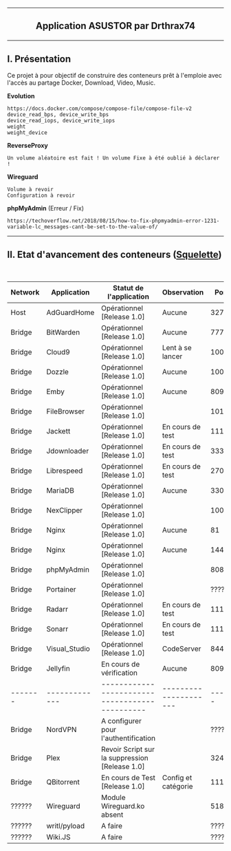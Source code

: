 ---------------------------------------------------------------------------------------------------------------------------------------------------------------------
## <p align='center'>Application ASUSTOR par Drthrax74</p>

---------------------------------------------------------------------------------------------------------------------------------------------------------------------

## I. Présentation
Ce projet à pour objectif de construire des conteneurs prêt à l'emploie avec l'accès au partage Docker, Download, Video, Music. 

**Evolution**
```
https://docs.docker.com/compose/compose-file/compose-file-v2
device_read_bps, device_write_bps
device_read_iops, device_write_iops
weight
weight_device
```

**ReverseProxy**
```
Un volume aléatoire est fait ! Un volume Fixe à été oublié à déclarer !
```
**Wireguard**
```
Volume à revoir
Configuration à revoir
```

**phpMyAdmin** (Erreur / Fix)
```
https://techoverflow.net/2018/08/15/how-to-fix-phpmyadmin-error-1231-variable-lc_messages-cant-be-set-to-the-value-of/
```

---------------------------------------------------------------------------------------------------------------------------------------------------------------------

## II. Etat d'avancement des conteneurs ([Squelette](https://github.com/dexter74/Public/blob/main/ASUSTOR/AppCentral/Squelette.md))

<br />

| Network  |  Application  | Statut de l'application        | Observation                           |  Port  |
| -------- | ------------- | ------------------------------ | ------------------------------------- | ------ |
|  Host    | AdGuardHome   | Opérationnel [Release 1.0]                     | Aucune                |  3272  |
|  Bridge  | BitWarden     | Opérationnel [Release 1.0]                     | Aucune                |  7777  |
|  Bridge  | Cloud9        | Opérationnel [Release 1.0]                     | Lent à se lancer      |  1000  |
|  Bridge  | Dozzle        | Opérationnel [Release 1.0]                     | Aucune                |  1005  |
|  Bridge  | Emby 	       | Opérationnel [Release 1.0]                     | Aucune                |  8096  |
|  Bridge  | FileBrowser   | Opérationnel [Release 1.0]                     |                       |  1010  |
|  Bridge  | Jackett       | Opérationnel [Release 1.0]                     | En cours de test      |  1111  |
|  Bridge  | Jdownloader   | Opérationnel [Release 1.0]                     | En cours de test      |  3333  |
|  Bridge  | Librespeed    | Opérationnel [Release 1.0]                     | En cours de test      |  27016 |
|  Bridge  | MariaDB       | Opérationnel [Release 1.0]                     | Aucune                |  3306  |
|  Bridge  | NexClipper    | Opérationnel [Release 1.0]                     |                       |  10051 |
|  Bridge  | Nginx         | Opérationnel [Release 1.0]                     | Aucune                |  81    |
|  Bridge  | Nginx         | Opérationnel [Release 1.0]                     | Aucune                |  1443  |
|  Bridge  | phpMyAdmin    | Opérationnel [Release 1.0]                     |                       |  8081  |
|  Bridge  | Portainer     | Opérationnel [Release 1.0]                     |                       |  ????? |
|  Bridge  | Radarr        | Opérationnel [Release 1.0]                     | En cours de test      |  1112  |
|  Bridge  | Sonarr        | Opérationnel [Release 1.0]                     | En cours de test      |  1113  |
|  Bridge  | Visual_Studio | Opérationnel [Release 1.0]                     | CodeServer            |  8443  |
|  Bridge  | Jellyfin      | En cours de vérification                       | Aucune                |  8097  |
|  ------- | ------------- | ---------------------------------------------- | --------------------- | ------ |
|  Bridge  | NordVPN       | A configurer pour l'authentification           |                       |  ????? |
|  Bridge  | Plex          | Revoir Script sur la suppression [Release 1.0] |                       |  32400 |
|  Bridge  | QBitorrent    | En cours de Test [Release 1.0]                 | Config et catégorie   |  1110  |
|  ??????  | Wireguard     | Module Wireguard.ko absent                     |                       |  51820 |
|  ??????  | writl/pyload  | A faire                                        |                       |  ????? |
|  ??????  | Wiki.JS       | A faire                                        |                       |  ????? |
